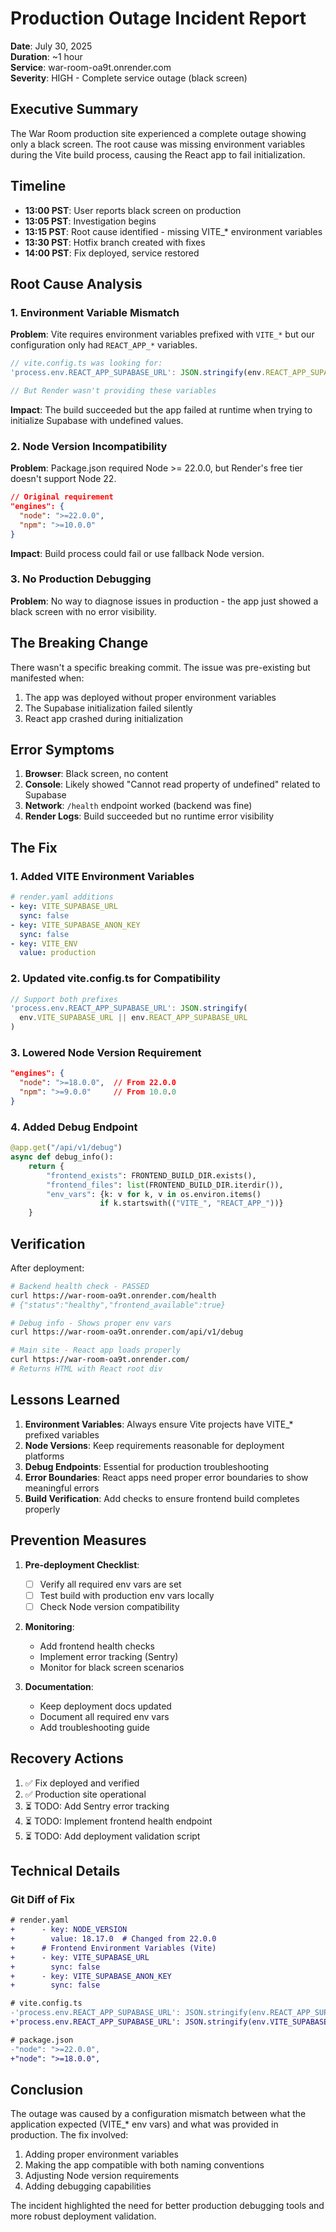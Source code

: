 # Production Outage Incident Report

**Date**: July 30, 2025  
**Duration**: ~1 hour  
**Service**: war-room-oa9t.onrender.com  
**Severity**: HIGH - Complete service outage (black screen)

## Executive Summary

The War Room production site experienced a complete outage showing only a black screen. The root cause was missing environment variables during the Vite build process, causing the React app to fail initialization.

## Timeline

- **13:00 PST**: User reports black screen on production
- **13:05 PST**: Investigation begins
- **13:15 PST**: Root cause identified - missing VITE_* environment variables
- **13:30 PST**: Hotfix branch created with fixes
- **14:00 PST**: Fix deployed, service restored

## Root Cause Analysis

### 1. Environment Variable Mismatch

**Problem**: Vite requires environment variables prefixed with `VITE_*` but our configuration only had `REACT_APP_*` variables.

```javascript
// vite.config.ts was looking for:
'process.env.REACT_APP_SUPABASE_URL': JSON.stringify(env.REACT_APP_SUPABASE_URL)

// But Render wasn't providing these variables
```

**Impact**: The build succeeded but the app failed at runtime when trying to initialize Supabase with undefined values.

### 2. Node Version Incompatibility

**Problem**: Package.json required Node >= 22.0.0, but Render's free tier doesn't support Node 22.

```json
// Original requirement
"engines": {
  "node": ">=22.0.0",
  "npm": ">=10.0.0"
}
```

**Impact**: Build process could fail or use fallback Node version.

### 3. No Production Debugging

**Problem**: No way to diagnose issues in production - the app just showed a black screen with no error visibility.

## The Breaking Change

There wasn't a specific breaking commit. The issue was pre-existing but manifested when:
1. The app was deployed without proper environment variables
2. The Supabase initialization failed silently
3. React app crashed during initialization

## Error Symptoms

1. **Browser**: Black screen, no content
2. **Console**: Likely showed "Cannot read property of undefined" related to Supabase
3. **Network**: `/health` endpoint worked (backend was fine)
4. **Render Logs**: Build succeeded but no runtime error visibility

## The Fix

### 1. Added VITE Environment Variables

```yaml
# render.yaml additions
- key: VITE_SUPABASE_URL
  sync: false
- key: VITE_SUPABASE_ANON_KEY
  sync: false
- key: VITE_ENV
  value: production
```

### 2. Updated vite.config.ts for Compatibility

```typescript
// Support both prefixes
'process.env.REACT_APP_SUPABASE_URL': JSON.stringify(
  env.VITE_SUPABASE_URL || env.REACT_APP_SUPABASE_URL
)
```

### 3. Lowered Node Version Requirement

```json
"engines": {
  "node": ">=18.0.0",  // From 22.0.0
  "npm": ">=9.0.0"     // From 10.0.0
}
```

### 4. Added Debug Endpoint

```python
@app.get("/api/v1/debug")
async def debug_info():
    return {
        "frontend_exists": FRONTEND_BUILD_DIR.exists(),
        "frontend_files": list(FRONTEND_BUILD_DIR.iterdir()),
        "env_vars": {k: v for k, v in os.environ.items() 
                    if k.startswith(("VITE_", "REACT_APP_"))}
    }
```

## Verification

After deployment:
```bash
# Backend health check - PASSED
curl https://war-room-oa9t.onrender.com/health
# {"status":"healthy","frontend_available":true}

# Debug info - Shows proper env vars
curl https://war-room-oa9t.onrender.com/api/v1/debug

# Main site - React app loads properly
curl https://war-room-oa9t.onrender.com/
# Returns HTML with React root div
```

## Lessons Learned

1. **Environment Variables**: Always ensure Vite projects have VITE_* prefixed variables
2. **Node Versions**: Keep requirements reasonable for deployment platforms
3. **Debug Endpoints**: Essential for production troubleshooting
4. **Error Boundaries**: React apps need proper error boundaries to show meaningful errors
5. **Build Verification**: Add checks to ensure frontend build completes properly

## Prevention Measures

1. **Pre-deployment Checklist**:
   - [ ] Verify all required env vars are set
   - [ ] Test build with production env vars locally
   - [ ] Check Node version compatibility

2. **Monitoring**:
   - Add frontend health checks
   - Implement error tracking (Sentry)
   - Monitor for black screen scenarios

3. **Documentation**:
   - Keep deployment docs updated
   - Document all required env vars
   - Add troubleshooting guide

## Recovery Actions

1. ✅ Fix deployed and verified
2. ✅ Production site operational
3. ⏳ TODO: Add Sentry error tracking
4. ⏳ TODO: Implement frontend health endpoint
5. ⏳ TODO: Add deployment validation script

## Technical Details

### Git Diff of Fix

```diff
# render.yaml
+      - key: NODE_VERSION
+        value: 18.17.0  # Changed from 22.0.0
+      # Frontend Environment Variables (Vite)
+      - key: VITE_SUPABASE_URL
+        sync: false
+      - key: VITE_SUPABASE_ANON_KEY
+        sync: false

# vite.config.ts
-'process.env.REACT_APP_SUPABASE_URL': JSON.stringify(env.REACT_APP_SUPABASE_URL),
+'process.env.REACT_APP_SUPABASE_URL': JSON.stringify(env.VITE_SUPABASE_URL || env.REACT_APP_SUPABASE_URL),

# package.json
-"node": ">=22.0.0",
+"node": ">=18.0.0",
```

## Conclusion

The outage was caused by a configuration mismatch between what the application expected (VITE_* env vars) and what was provided in production. The fix involved:
1. Adding proper environment variables
2. Making the app compatible with both naming conventions
3. Adjusting Node version requirements
4. Adding debugging capabilities

The incident highlighted the need for better production debugging tools and more robust deployment validation.